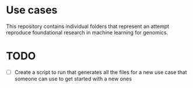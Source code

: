 # Use cases

This repository contains individual folders that represent an attempt reproduce foundational research in machine learning for genomics.

# TODO
- [ ] Create a script to run that generates all the files for a new use case that someone can use to get started with a new ones